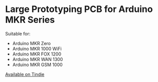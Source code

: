 Large Prototyping PCB for Arduino MKR Series
============================================

Suitable for:

* Arduino MKR Zero
* Arduino MKR 1000 WiFi
* Arduino MKR FOX 1200
* Arduino MKR WAN 1300
* Arduino MKR GSM 1000

[Available on Tindie](https://www.tindie.com/products/ThingySticks/large-prototype-pcb-for-the-arduino-mkr-series/)
